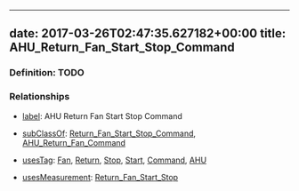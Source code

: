 
---
date: 2017-03-26T02:47:35.627182+00:00
title: AHU_Return_Fan_Start_Stop_Command
---
### Definition: TODO

### Relationships

* [label](http://www.w3.org/2000/01/rdf-schema#label): AHU Return Fan Start Stop Command

* [subClassOf](http://www.w3.org/2000/01/rdf-schema#subClassOf): [Return_Fan_Start_Stop_Command](https://brickschema.org/schema/1.0/Brick#Return_Fan_Start_Stop_Command), [AHU_Return_Fan_Command](https://brickschema.org/schema/1.0/Brick#AHU_Return_Fan_Command)

* [usesTag](https://brickschema.org/schema/1.0/BrickFrame#usesTag): [Fan](https://brickschema.org/schema/1.0/BrickTag#Fan), [Return](https://brickschema.org/schema/1.0/BrickTag#Return), [Stop](https://brickschema.org/schema/1.0/BrickTag#Stop), [Start](https://brickschema.org/schema/1.0/BrickTag#Start), [Command](https://brickschema.org/schema/1.0/BrickTag#Command), [AHU](https://brickschema.org/schema/1.0/BrickTag#AHU)

* [usesMeasurement](https://brickschema.org/schema/1.0/BrickFrame#usesMeasurement): [Return_Fan_Start_Stop](https://brickschema.org/schema/1.0/Brick#Return_Fan_Start_Stop)
